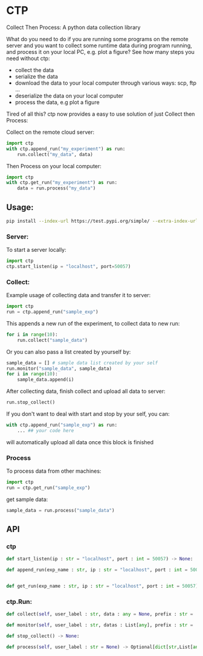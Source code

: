 # CTP
Collect Then Process: A python data collection library 

What do you need to do if you are running some programs on the remote server and you want to collect some runtime data during program running, and process it on your local PC, e.g. plot a figure? See how many steps you need without ctp:
* collect the data
* serialize the data
* download the data to your local computer through various ways: scp, ftp ...
* deserialize the data on your local computer
* process the data, e.g plot a figure

Tired of all this? ctp now provides a easy to use solution of just Collect then Process:

Collect on the remote cloud server:
```python
import ctp
with ctp.append_run("my_experiment") as run:
    run.collect("my_data", data)
```
Then Process on your local computer:
```python
import ctp
with ctp.get_run("my_experiment") as run:
    data = run.process("my_data")
```
## Usage:
```bash
pip install --index-url https://test.pypi.org/simple/ --extra-index-url https://pypi.org/simple cthenp
```
### Server:
To start a server locally:
```python
import ctp
ctp.start_listen(ip = "localhost", port=50057)
```
### Collect:
Example usage of collecting data and transfer it to server:
```python
import ctp
run = ctp.append_run("sample_exp")
```
This appends a new run of the experiment, to collect data to new run:
```python
for i in range(10):
    run.collect("sample_data")
```
Or you can also pass a list created by yourself by:
```python
sample_data = [] # sample data list created by your self
run.monitor("sample_data", sample_data)
for i in range(10):
    sample_data.append(i)
```
After collecting data, finish collect and upload all data to server:
```python
run.stop_collect()
```
If you don't want to deal with start and stop by your self, you can:
```python
with ctp.append_run("sample_exp") as run:
    ... ## your code here
```
will automatically upload all data once this block is finished

### Process
To process data from other machines:
```python
import ctp
run = ctp.get_run("sample_exp")
```
get sample data:
```python
sample_data = run.process("sample_data")
```
## API
### ctp
```python
def start_listen(ip : str = "localhost", port : int = 50057) -> None:

def append_run(exp_name : str, ip : str = "localhost", port : int = 50057) -> ctp.Run:


def get_run(exp_name : str, ip : str = "localhost", port : int = 50057) -> ctp.Run:
```
### ctp.Run:
```python
def collect(self, user_label : str, data : any = None, prefix : str = '_') -> List[any]:

def monitor(self, user_label : str, datas : List[any], prefix : str = '_') -> None:

def stop_collect() -> None:

def process(self, user_label : str = None) -> Optional[dict[str,List[any]],List[any]]:
```

